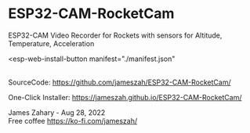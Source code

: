 # ESP32-CAM-RocketCam
ESP32-CAM Video Recorder for Rockets with sensors for Altitude, Temperature, Acceleration


<script
  type="module"
  src="https://unpkg.com/esp-web-tools@9.0.3/dist/web/install-button.js?module"
></script>

<esp-web-install-button
  manifest="./manifest.json"
></esp-web-install-button>
     
<br>     
SourceCode: <a href="https://github.com/jameszah/ESP32-CAM-RocketCam/">https://github.com/jameszah/ESP32-CAM-RocketCam/</a>       
     
One-Click Installer: <a href="https://jameszah.github.io/ESP32-CAM-RocketCam/">https://jameszah.github.io/ESP32-CAM-RocketCam/</a>       
     
James Zahary - Aug 28, 2022      
Free coffee <a href="https://ko-fi.com/jameszah">https://ko-fi.com/jameszah/</a>    



